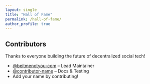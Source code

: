 ```yaml
---
layout: single
title: "Hall of Fame"
permalink: /hall-of-fame/
author_profile: true
---
```


## Contributors

Thanks to everyone building the future of decentralized social tech!

- [@beitmenotyou-com](https://github.com/beitmenotyou-com) – Lead Maintainer
- [@contributor-name](https://github.com/...) – Docs & Testing
- Add your name by contributing!
